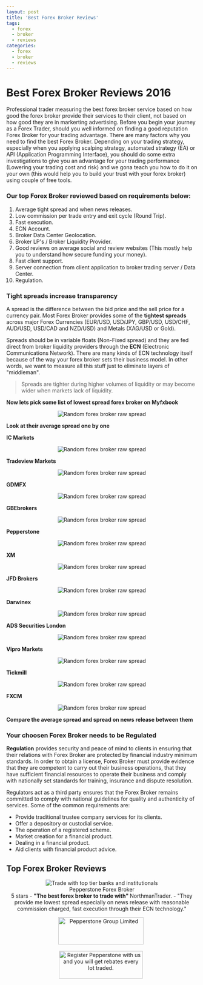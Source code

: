 ```yaml
---
layout: post
title: 'Best Forex Broker Reviews'
tags:
  - forex
  - broker
  - reviews
categories:
  - forex
  - broker
  - reviews
---
```

# Best Forex Broker Reviews 2016

Professional trader measuring the best forex broker service based on how good the forex broker provide their services to their client, not based on how good they are in markerting advertising. Before you begin your journey as a Forex Trader, should you well informed on finding a good reputation Forex Broker for your trading advantage. There are many factors why you need to find the best Forex Broker. Depending on your trading strategy, especially when you applying scalping strategy, automated strategy (EA) or API (Application Programming Interface), you should do some extra investigations to give you an advantage for your trading performance (Lowering your trading cost and risk) and we gona teach you how to do it on your own (this would help you to build your trust with your forex broker) using couple of free tools.

### Our top Forex Broker reviewed based on requirements below:

1. Average tight spread and when news releases.
2. Low commission per trade entry and exit cycle (Round Trip).
3. Fast execution.
4. ECN Account.
5. Broker Data Center Geolocation.
6. Broker LP's / Broker Liquidity Provider.
7. Good reviews on average social and review websites (This mostly help you to understand how secure funding your money).
8. Fast client support.
9. Server connection from client application to broker trading server / Data Center.
10. Regulation.

### Tight spreads increase transparency

A spread is the difference between the bid price and the sell price for a currency pair. Most Forex Broker provides some of the **tightest spreads** across major Forex Currencies (EUR/USD, USD/JPY, GBP/USD, USD/CHF, AUD/USD, USD/CAD and NZD/USD) and Metals (XAG/USD or Gold).

Spreads should be in variable floats (Non-Fixed spread) and they are fed direct from broker liquidity providers through the **ECN** (Electronic Communications Network). There are many kinds of ECN technology itself because of the way your forex broker sets their business model. In other words, we want to measure all this stuff just to eliminate layers of "middleman".

> Spreads are tighter during higher volumes of liquidity or may become wider when markets lack of liquidity.

**Now lets pick some list of lowest spread forex broker on Myfxbook**

<div align="center">
<img src="/static/img/general-image/broker-raw-spread.png" alt="Random forex broker raw spread"/>
</div>

**Look at their average spread one by one**

**IC Markets**
<div align="center">
<img src="/static/img/general-image/icmarkets-average-spread.png" alt="Random forex broker raw spread"/>
</div>

**Tradeview Markets**
<div align="center">
<img src="/static/img/general-image/tradeview-markets-average-spread.png" alt="Random forex broker raw spread"/>
</div>

**GDMFX**
<div align="center">
<img src="/static/img/general-image/gdmfx-average-spread.png" alt="Random forex broker raw spread"/>
</div>

**GBEbrokers**
<div align="center">
<img src="/static/img/general-image/gbebrokers-average-spread.png" alt="Random forex broker raw spread"/>
</div>

**Pepperstone**
<div align="center">
<img src="/static/img/general-image/pepperstone-average-spread.png" alt="Random forex broker raw spread"/>
</div>

**XM**
<div align="center">
<img src="/static/img/general-image/xm-average-spread.png" alt="Random forex broker raw spread"/>
</div>



**JFD Brokers**
<div align="center">
<img src="/static/img/general-image/jfdbrokers-average-spread.png" alt="Random forex broker raw spread"/>
</div>

**Darwinex**
<div align="center">
<img src="/static/img/general-image/darwinex-average-spread.png" alt="Random forex broker raw spread"/>
</div>

**ADS Securities London**
<div align="center">
<img src="/static/img/general-image/ads-securities-average-spread.png" alt="Random forex broker raw spread"/>
</div>

**Vipro Markets**
<div align="center">
<img src="/static/img/general-image/vipro-average-spread.png" alt="Random forex broker raw spread"/>
</div>

**Tickmill**
<div align="center">
<img src="/static/img/general-image/tickmill-average-spread.png" alt="Random forex broker raw spread"/>
</div>

**FXCM**
<div align="center">
<img src="/static/img/general-image/fxcm-average-spread.png" alt="Random forex broker raw spread"/>
</div>

**Compare the average spread and spread on news release between them**

### Your choosen Forex Broker needs to be Regulated

**Regulation** provides security and peace of mind to clients in ensuring that their relations with Forex Broker are protected by financial industry minimum standards. In order to obtain a license, Forex Broker must provide evidence that they are competent to carry out their business operations, that they have sufficient financial resources to operate their business and comply with nationally set standards for training, insurance and dispute resolution.

Regulators act as a third party ensures that the Forex Broker remains committed to comply with national guidelines for quality and authenticity of services. Some of the common requirements are:

- Provide traditional trustee company services for its clients.
- Offer a depository or custodial service.
- The operation of a registered scheme.
- Market creation for a financial product.
- Dealing in a financial product.
- Aid clients with financial product advice.

## Top Forex Broker Reviews

<div align="center">
<div itemscope itemtype="http://schema.org/Review">
  <div itemprop="itemReviewed" itemscope itemtype="https://schema.org/FinancialProduct">
    <img itemprop="image" src="/static/img/broker-logo/pepperstone.jpg" alt="Trade with top tier banks and institutionals"/>
    <br><span itemprop="name">Pepperstone Forex Broker</span>
  </div>
  <span itemprop="reviewRating" itemscope itemtype="http://schema.org/Rating">
    <span itemprop="ratingValue">5</span>
  </span> stars -
  <b>"<span itemprop="name">The best forex broker to trade with</span>" </b>
  <span itemprop="author" itemscope itemtype="http://schema.org/Person">
    <span itemprop="name">NorthmanTrader.</span>
  </span>
  <span itemprop="reviewBody">- "They provide me lowest spread especially on news release with reasonable commission charged, fast execution through their ECN technology."</span>
  <div itemprop="publisher" itemscope itemtype="http://schema.org/Organization">
    <meta itemprop="name" content="www.GravTrade.com">
  </div>
</div>

<a href="https://pepperstone.com/?a_aid=pro"><img alt="Pepperstone Group Limited" height="72" src="/static/img/button/try-demo-now.PNG" title="Pepperstone Group Limited" width="225"></a>
<img alt="" height="1" src="https://pepperstone.com/ib/scripts/imp.php?a_aid=pro" style="border:0" width="1">

<a href="http://www.gravtrade.com/pepperstone/forex/broker/rebate/2016/09/16/pepperstone-broker-rebate.html"><img alt="Register Pepperstone with us and you will get rebates every lot traded." height="73" src="/static/img/button/get-rebate-now.PNG" title="Pepperstone Group Limited" width="221"></a>
<img alt="" height="1" src="https://pepperstone.com/ib/scripts/imp.php?a_aid=pro" style="border:0" width="1">

</div>
